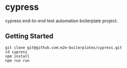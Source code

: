 # cypress
cypress end-to-end test automation boilerplate project.

## Getting Started

    git clone git@github.com:e2e-boilerplates/cypress.git
    cd cypress
    npm install
    npm run run
